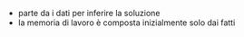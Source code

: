 - parte da i dati per inferire la soluzione
- la memoria  di lavoro è composta inizialmente solo dai fatti


